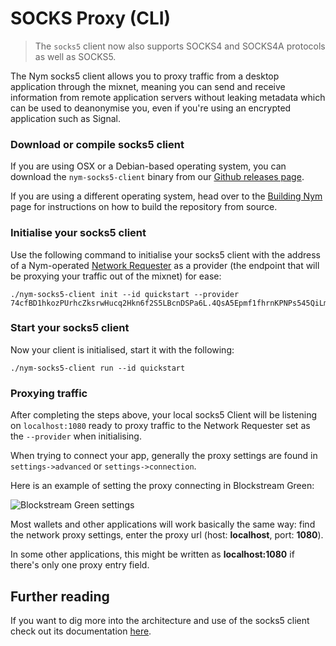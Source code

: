 # SOCKS Proxy (CLI)
 
>The `socks5` client now also supports SOCKS4 and SOCKS4A protocols as well as SOCKS5.

The Nym socks5 client allows you to proxy traffic from a desktop application through the mixnet, meaning you can send and receive information from remote application servers without leaking metadata which can be used to deanonymise you, even if you're using an encrypted application such as Signal. 

### Download or compile socks5 client 

If you are using OSX or a Debian-based operating system, you can download the `nym-socks5-client` binary from our [Github releases page](https://github.com/nymtech/nym/releases).

If you are using a different operating system, head over to the [Building Nym](https://nymtech.net/docs/stable/run-nym-nodes/build-nym) page for instructions on how to build the repository from source. 

### Initialise your socks5 client 

Use the following command to initialise your socks5 client with the address of a Nym-operated [Network Requester](https://nymtech.net/docs/stable/run-nym-nodes/nodes/requester) as a provider (the endpoint that will be proxying your traffic out of the mixnet) for ease: 

```
./nym-socks5-client init --id quickstart --provider 74cfBD1hkozPUrhcZksrwHucq2Hkn6f2S5LBcnDSPa6L.4QsA5Epmf1fhrnKPNPs545QiLmwpLGRk4oZ7z136PD6L@EEyq16v63aotPBCepxUpCgAojrNasZ6Hk1PjpRyBAdEp 
```

### Start your socks5 client 

Now your client is initialised, start it with the following: 

```
./nym-socks5-client run --id quickstart
```

### Proxying traffic

After completing the steps above, your local socks5 Client will be listening on `localhost:1080` ready to proxy traffic to the Network Requester set as the `--provider` when initialising. 

When trying to connect your app, generally the proxy settings are found in `settings->advanced` or `settings->connection`. 

Here is an example of setting the proxy connecting in Blockstream Green:

![Blockstream Green settings](/images/blockstream-green.gif)

Most wallets and other applications will work basically the same way: find the network proxy settings, enter the proxy url (host: **localhost**, port: **1080**).

In some other applications, this might be written as **localhost:1080** if there's only one proxy entry field.

## Further reading 

If you want to dig more into the architecture and use of the socks5 client check out its documentation [here](https://nymtech.net/docs/stable/integrations/socks5-client).